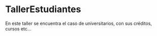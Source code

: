 # TallerEstudiantes
En este taller se encuentra el caso de universitarios, con sus créditos, cursos etc...
